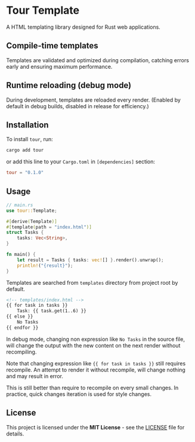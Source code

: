 # Tour Template

A HTML templating library designed for Rust web applications.

## Compile-time templates

Templates are validated and optimized during compilation,
catching errors early and ensuring maximum performance.

## Runtime reloading (debug mode)

During development, templates are reloaded every render. (Enabled by
default in debug builds, disabled in release for efficiency.)

## Installation

To install `tour`, run:

```bash
cargo add tour
```

or add this line to your `Cargo.toml` in `[dependencies]` section:

```toml
tour = "0.1.0"
```

## Usage

```rust
// main.rs
use tour::Template;

#[derive(Template)]
#[template(path = "index.html")]
struct Tasks {
    tasks: Vec<String>,
}

fn main() {
    let result = Tasks { tasks: vec![] }.render().unwrap();
    println!("{result}");
}
```

Templates are searched from `templates` directory from project root by default.

```html
<!-- templates/index.html -->
{{ for task in tasks }}
    Task: {{ task.get(1..6) }}
{{ else }}
    No Tasks
{{ endfor }}
```

In debug mode, changing non expression like `No Tasks` in the source file, will
change the output with the new content on the next render without recompiling.

Note that changing expression like `{{ for task in tasks }}` still requires recompile. An
attempt to render it without recompile, will change nothing and may result in error.

This is still better than require to recompile on every small changes. In practice, quick
changes iteration is used for style changes.

## License

This project is licensed under the **MIT License** - see the [LICENSE](LICENSE) file for details.

